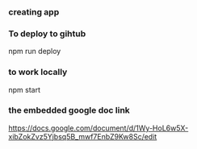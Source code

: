 ### creating app

### To deploy to gihtub

npm run deploy

### to work locally

npm start

### the embedded google doc link 
https://docs.google.com/document/d/1Wy-HoL6w5X-xibZokZvz5Yjbsq5B_mwf7EnbZ9Kw8Sc/edit